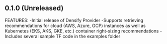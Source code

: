 ## 0.1.0 (Unreleased)

FEATURES:
-Initial release of Densify Provider
-Supports retrieving recommendations for cloud (AWS, Azure, GCP) instances as well as Kubernetes (EKS, AKS, GKE, etc.) container right-sizing recommendations
-Includes several sample TF code in the examples folder
